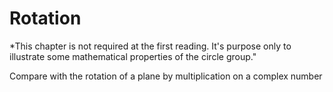 # Rotation

*This chapter is not required at the first reading. It's purpose only to illustrate some mathematical properties of the circle group."

Compare with the rotation of a plane by multiplication on a complex number